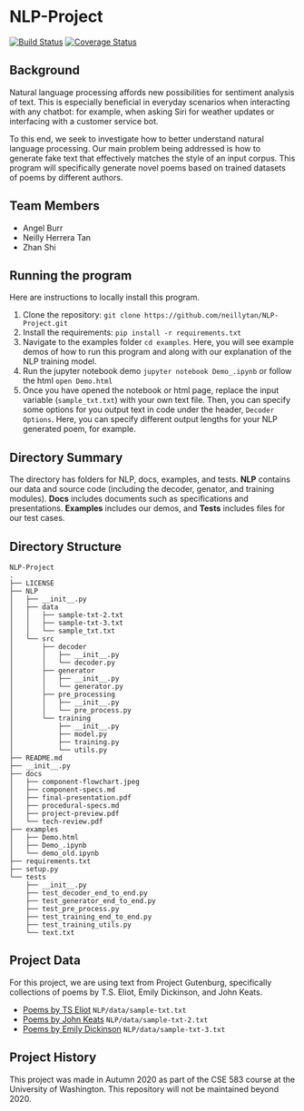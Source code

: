 # NLP-Project
[![Build Status](https://travis-ci.com/travis-ci/travis-web.svg?branch=master)](https://travis-ci.com/travis-ci/travis-web)
[![Coverage Status](https://coveralls.io/repos/github/neillytan/NLP-Project/badge.svg?branch=main)](https://coveralls.io/github/neillytan/NLP-Project?branch=main)

## Background
Natural language processing affords new possibilities for sentiment analysis of text. This is especially beneficial in everyday scenarios when interacting with any chatbot: for example, when asking Siri for weather updates or interfacing with a customer service bot.

To this end, we seek to investigate how to better understand natural language processing. Our main problem being addressed is how to generate fake text that effectively matches the style of an input corpus. This program will specifically generate novel poems based on trained datasets of poems by different authors.

## Team Members
* Angel Burr
* Neilly Herrera Tan
* Zhan Shi

## Running the program
Here are instructions to locally install this program. 
1. Clone the repository: `git clone https://github.com/neillytan/NLP-Project.git`
2. Install the requirements: ``pip install -r requirements.txt``
3. Navigate to the examples folder `cd examples`. Here, you will see example demos of how to run this program and along with our explanation of the NLP training model.
4. Run the jupyter notebook demo `jupyter notebook Demo_.ipynb` or follow the html `open Demo.html`
5. Once you have opened the notebook or html page, replace the input variable (`sample_txt.txt`) with your own text file. Then, you can specify some options for you output text in code under the header, `Decoder Options`. Here, you can specify different output lengths for your NLP generated poem, for example.

## Directory Summary
The directory has folders for NLP, docs, examples, and tests. **NLP** contains our data and source code (including the decoder, genator, and training modules). **Docs** includes documents such as specifications and presentations. **Examples** includes our demos, and **Tests** includes files for our test cases. 

## Directory Structure
```
NLP-Project
.
├── LICENSE
├── NLP
│   ├── __init__.py
│   ├── data
│   │   ├── sample-txt-2.txt
│   │   ├── sample-txt-3.txt
│   │   └── sample_txt.txt
│   └── src
│       ├── decoder
│       │   ├── __init__.py
│       │   └── decoder.py
│       ├── generator
│       │   ├── __init__.py
│       │   └── generator.py
│       ├── pre_processing
│       │   ├── __init__.py
│       │   └── pre_process.py
│       └── training
│           ├── __init__.py
│           ├── model.py
│           ├── training.py
│           └── utils.py
├── README.md
├── __init__.py
├── docs
│   ├── component-flowchart.jpeg
│   ├── component-specs.md
│   ├── final-presentation.pdf
│   ├── procedural-specs.md
│   ├── project-preview.pdf
│   └── tech-review.pdf
├── examples
│   ├── Demo.html
│   ├── Demo_.ipynb
│   └── demo_old.ipynb
├── requirements.txt
├── setup.py
└── tests
    ├── __init__.py
    ├── test_decoder_end_to_end.py
    ├── test_generator_end_to_end.py
    ├── test_pre_process.py
    ├── test_training_end_to_end.py
    ├── test_training_utils.py
    └── text.txt
```

## Project Data 
For this project, we are using text from Project Gutenburg, specifically collections of poems by T.S. Eliot, Emily Dickinson, and John Keats.
* [Poems by TS Eliot](http://www.gutenberg.org/cache/epub/1567/pg1567.txt) ``NLP/data/sample-txt.txt``
* [Poems by John Keats](http://www.gutenberg.org/cache/epub/2490/pg2490.txt) ``NLP/data/sample-txt-2.txt``
* [Poems by Emily Dickinson](http://www.gutenberg.org/cache/epub/2678/pg2678.txt) ``NLP/data/sample-txt-3.txt``

## Project History 
This project was made in Autumn 2020 as part of the CSE 583 course at the University of Washington. This repository will not be maintained beyond 2020.  
